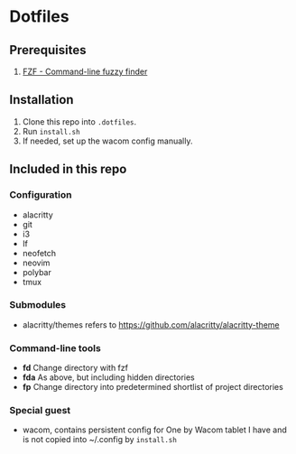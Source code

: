 # Dotfiles

## Prerequisites

1. [FZF - Command-line fuzzy finder](https://github.com/junegunn/fzf)

## Installation

1. Clone this repo into `.dotfiles`.
2. Run `install.sh`
3. If needed, set up the wacom config manually.

## Included in this repo

### Configuration
- alacritty
- git
- i3
- lf
- neofetch
- neovim
- polybar
- tmux

### Submodules
- alacritty/themes refers to https://github.com/alacritty/alacritty-theme

### Command-line tools
- **fd** Change directory with fzf
- **fda** As above, but including hidden directories
- **fp** Change directory into predetermined shortlist of project directories

### Special guest
- wacom, contains persistent config for One by Wacom tablet I have and is not copied into ~/.config by `install.sh`
